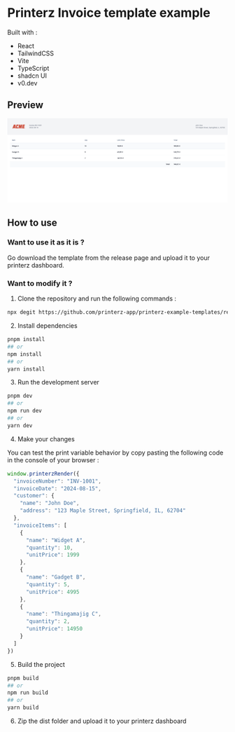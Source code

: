 # Printerz Invoice template example

Built with :
- React 
- TailwindCSS
- Vite
- TypeScript
- shadcn UI
- v0.dev

## Preview
![Preview](./assets/preview.png)

## How to use

### Want to use it as it is ?

Go download the template from the release page and upload it to your printerz dashboard.

### Want to modify it ?

1. Clone the repository and run the following commands :

```bash
npx degit https://github.com/printerz-app/printerz-example-templates/react-invoice-template
```

2. Install dependencies

```bash
pnpm install
## or
npm install
## or 
yarn install
```

3. Run the development server

```bash
pnpm dev
## or
npm run dev
## or 
yarn dev
```

4. Make your changes

You can test the print variable behavior by copy pasting the following code in the console of your browser :
```js
window.printerzRender({
  "invoiceNumber": "INV-1001",
  "invoiceDate": "2024-08-15",
  "customer": {
    "name": "John Doe",
    "address": "123 Maple Street, Springfield, IL, 62704"
  },
  "invoiceItems": [
    {
      "name": "Widget A",
      "quantity": 10,
      "unitPrice": 1999
    },
    {
      "name": "Gadget B",
      "quantity": 5,
      "unitPrice": 4995
    },
    {
      "name": "Thingamajig C",
      "quantity": 2,
      "unitPrice": 14950
    }
  ]
})
```

5. Build the project

```bash
pnpm build
## or
npm run build
## or 
yarn build
```

6. Zip the dist folder and upload it to your printerz dashboard